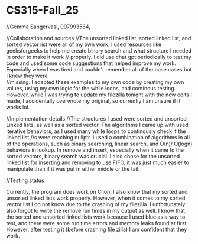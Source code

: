 # CS315-Fall_25
//Gemma Sangervasi, 007993564, 

//Collaboration and sources
//The unsorted linked list, sorted linked list, and sorted vector list were all of my own work, I used resources like geeksforgeeks to help me create binary search and what structure I needed in order to make it work
// properly. I did use chat gpt periodically to test my code and used some code suggestions that helped improve my work. Especially when I was tired and couldn't remember all of the base cases but I knew they were \
//missing. I adapted these examples to my own code by creating my own values, using my own logic for the while loops, and continous testing. However, while I was trying to update my filezilla tonight with the new edits I made, I accidentally overwrote my original, so currently I am unsure if it works lol.

//Implementation details
//The structures I used were sorted and unsorted Linked lists, as well as a sorted vector. The algorithms I came up with used iterative behaviors, as I used many while loops to continously check if the linked list
//s were reaching nullptr. I used a combination of algorithms in all of the operations, such as binary searching, linear search, and O(n)/ O(logn) behaviors in lookup. In remove and insert, especially when it came to the sorted vectors, binary search was crucial. I also chose for the unsorted linked list for inserting and removing to use FIFO, it was just much easier to manipulate than if it was put in either middle or the tail. 

//Testing status

Currently, the program does work on Clion, I also know that my sorted and unsorted linked lists work properly. However, when it comes to my sorted vector list I do not know due to the crashing of my filezilla. I unfortunately also forgot to write the remove run times in my output as well. I know that the sorted and unsorted linked lists work because I used blue as a way to test, and there were some run time errors and memory leaks found at first. However, after testing it (before crashing file zilla) I am confident that they work. 
